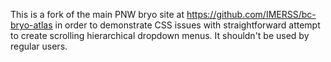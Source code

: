 This is a fork of the main PNW bryo site at https://github.com/IMERSS/bc-bryo-atlas in order to demonstrate
CSS issues with straightforward attempt to create scrolling hierarchical dropdown menus. It shouldn't be used by regular users.
